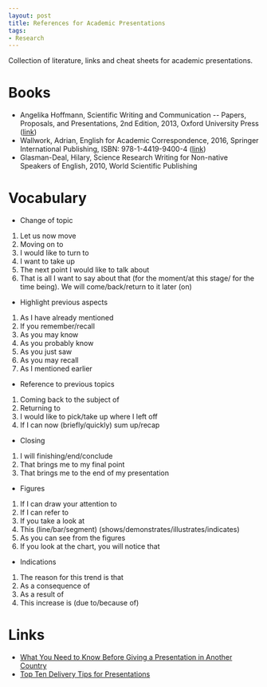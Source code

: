 ```yaml
---
layout: post
title: References for Academic Presentations
tags:
- Research
---
```

Collection of literature, links and cheat sheets for academic presentations.

# Books
* Angelika Hoffmann, Scientific Writing and Communication -- Papers, Proposals, and Presentations, 2nd Edition, 2013, Oxford  University Press ([link](https://global.oup.com/ushe/product/scientific-writing-and-communication-9780199947560?cc=de&lang=en&))
* Wallwork, Adrian, English for Academic Correspondence, 2016, Springer International Publishing, ISBN: 978-1-4419-9400-4 ([link](http://www.springer.com/us/book/9783319264332))
* Glasman-Deal, Hilary, Science Research Writing for Non-native Speakers of English, 2010, World Scientific Publishing

# Vocabulary

* Change of topic
1. Let us now move 
1. Moving on to
1. I would like to turn to
1. I want to take up
1. The next point I would like to talk about
1. That is all I want to say about that (for the moment/at this stage/ for the time being). We will come/back/return to it later (on) 
* Highlight previous aspects
1. As I have already mentioned
1. If you remember/recall 
1. As you may know
1. As you probably know
1. As you just saw
1. As you may recall
1. As I mentioned earlier
* Reference to previous topics 
1. Coming back to the subject of
1. Returning to
1. I would like to pick/take up where I left off
1. If I can now (briefly/quickly) sum up/recap
* Closing
1. I will finishing/end/conclude
1. That brings me to my final point
1. That brings me to the end of my presentation
* Figures 
1. If I can draw your attention to
1. If I can refer to
1. If you take a look at
1. This (line/bar/segment) (shows/demonstrates/illustrates/indicates)
1. As you can see from the figures
1. If you look at the chart, you will notice that
* Indications
1. The reason for this trend is that
1. As a consequence of
1. As a result of
1. This increase is (due to/because of)

# Links
* [What You Need to Know Before Giving a Presentation in Another Country](http://fortune.com/2016/06/28/international-presentation-tips/)
* [Top Ten Delivery Tips for Presentations](http://www.garrreynolds.com/preso-tips/deliver/)
